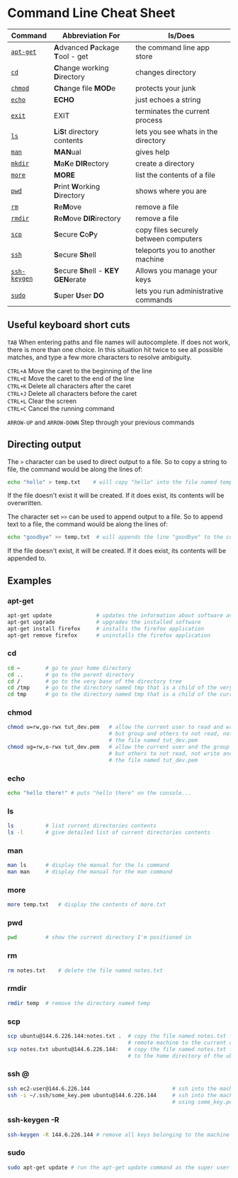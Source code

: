 # Command Line Cheat Sheet


| Command   | Abbreviation For                        | Is/Does |
|-----------|-----------------------------------------|---------|
| [`apt-get`](#apt-get) | **A**dvanced **P**ackage **T**ool - get | the command line app store |
| [`cd`](#cd)       | **C**hange working **D**irectory        | changes directory |
| [`chmod`](#chmod) | **Ch**ange file **MOD**e                | protects your junk |
| [`echo`](#echo)   | **ECHO**                                | just echoes a string |
| [`exit`](#exit)   | EXIT                                    | terminates the current process |
| [`ls`](#ls)       | **L**i**S**t directory contents         | lets you see whats in the directory |
| [`man`](#man)     | **MAN**ual                              | gives help |
| [`mkdir`](#mkdir) | **M**a**K**e **DIR**ectory              | create a directory |
| [`more`](#more)   | **MORE**                                | list the contents of a file |
| [`pwd`](#pwd)     | **P**rint **W**orking **D**irectory     | shows where you are |
| [`rm`](#rm)       | **R**e**M**ove                          | remove a file |
| [`rmdir`](#rmdir) | **R**e**M**ove **DIR**irectory          | remove a file |
| [`scp`](#scp)     | **S**ecure **C**o**P**y                 | copy files securely between computers |
| [`ssh`](#ssh)     | **S**ecure **Sh**ell                    | teleports you to another machine |
| [`ssh-keygen`](#ssh-keygen`) | **S**ecure **Sh**ell - **KEY** **GEN**erate | Allows you manage your keys |
| [`sudo`](#sudo)   | **S**uper **U**ser **DO**               | lets you run administrative commands |

## Useful keyboard short cuts

`TAB`       When entering paths and file names will autocomplete. If does not work, there is more than one choice.
            In this situation hit twice to see all possible matches, and type a few more characters to resolve ambiguity.

`CTRL+A`    Move the caret to the beginning of the line<br />
`CTRL+E`    Move the caret to the end of the line<br />
`CTRL+K`    Delete all characters after the caret<br />
`CTRL+J`    Delete all characters before the caret<br />
`CTRL+L`    Clear the screen<br />
`CTRL+C`    Cancel the running command<br />

`ARROW-UP` and `ARROW-DOWN` Step through your previous commands

## Directing output

The `>` character can be used to direct output to a file. So to copy a string to file, the command would be along
the lines of:

```bash
echo "hello" > temp.txt    # will copy "hello" into the file named temp.text
```

If the file doesn't exist it will be created. If it does exist, its contents will be overwritten.

The character set `>>` can be used to append output to a file. So to append text to a file, the command would be
along the lines of:

```bash
echo "goodbye" >> temp.txt  # will appends the line "goodbye" to the contents of temp.txt
```

If the file doesn't exist, it will be created. If it does exist, its contents will be appended to.

## Examples

### apt-get

```bash
apt-get update              # updates the information about software available
apt-get upgrade             # upgrades the installed software
apt-get install firefox     # installs the firefox application
apt-get remove firefox      # uninstalls the firefox application
```

### cd <directory>

```bash
cd ~        # go to your home directory
cd ..       # go to the parent directory
cd /        # go to the very base of the directory tree
cd /tmp     # go to the directory named tmp that is a child of the very base of the directory tree
cd tmp      # go to the directory named tmp that is a child of the current directory
```

### chmod <mode> <file>

```bash
chmod u=rw,go-rwx tut_dev.pem   # allow the current user to read and write, 
                                # but group and others to not read, not write and not execute
                                # the file named tut_dev.pem
chmod ug=rw,o-rwx tut_dev.pem   # allow the current user and the group to read and write, 
                                # but others to not read, not write and not execute  
                                # the file named tut_dev.pem
```

### echo <string>

```bash
echo "hello there!" # puts "hello there" on the console...
```

### ls

```bash
ls          # list current directories contents
ls -l       # give detailed list of current directories contents
```

### man <command>

```bash
man ls      # display the manual for the ls command
man man     # display the manual for the man command
```

### more <filename>

```bash
more temp.txt   # display the contents of more.txt
```

### pwd 

```bash
pwd         # show the current directory I'm positioned in
```

### rm <filename>

```bash
rm notes.txt    # delete the file named notes.txt
```

### rmdir <directory>

```bash
rmdir temp  # remove the directory named temp
```

### scp <from> <to>

```bash
scp ubuntu@144.6.226.144:notes.txt .  # copy the file named notes.txt from the home directory of the ubuntu user on the
                                      # remote machine to the current directory on the local machine
scp notes.txt ubuntu@144.6.226.144:   # copy the file named notes.txt from the current directory on the local machine
                                      # to the home directory of the ubuntu user on the remote machine 
```

### ssh <user>@<address>

```bash
ssh ec2-user@144.6.226.144                          # ssh into the machine at IP 144.6.226.144 as the ec2-user user
ssh -i ~/.ssh/some_key.pem ubuntu@144.6.226.144     # ssh into the machine at IP 144.6.226.144 as the ubuntu user 
                                                    # using some_key.pem as the key
```

### ssh-keygen -R <hostname>

```bash
ssh-keygen -R 144.6.226.144 # remove all keys belonging to the machine 144.6.226.144 from the known hosts file
```

### sudo <command>

```bash
sudo apt-get update # run the apt-get update command as the super user
```
